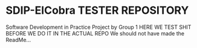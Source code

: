 # SDIP-ElCobra TESTER REPOSITORY
Software Development in Practice Project by Group 1
HERE WE TEST SHIT BEFORE WE DO IT IN THE ACTUAL REPO
We should not have made the ReadMe...
